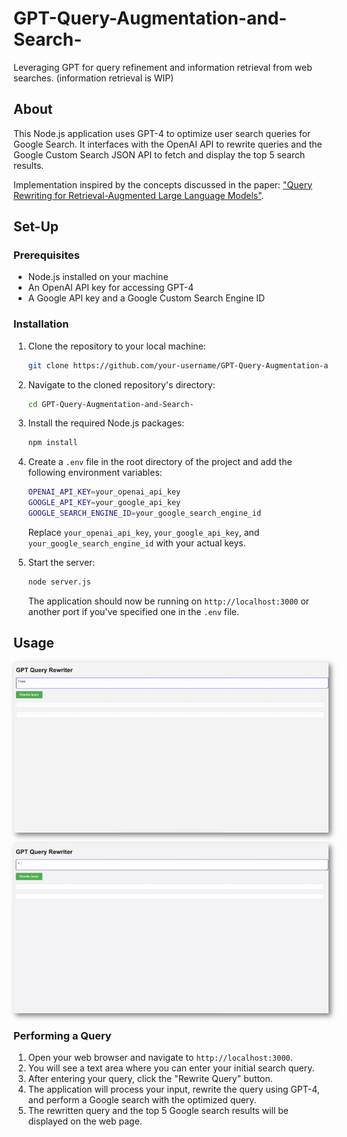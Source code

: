 # GPT-Query-Augmentation-and-Search-
Leveraging GPT for query refinement and information retrieval from web searches. (information retrieval is WIP)

## About
This Node.js application uses GPT-4 to optimize user search queries for Google Search. It interfaces with the OpenAI API to rewrite queries and the Google Custom Search JSON API to fetch and display the top 5 search results.


Implementation inspired by the concepts discussed in the paper: ["Query Rewriting for Retrieval-Augmented Large Language Models"](https://arxiv.org/abs/2305.14283).

## Set-Up

### Prerequisites
- Node.js installed on your machine
- An OpenAI API key for accessing GPT-4
- A Google API key and a Google Custom Search Engine ID

### Installation
1. Clone the repository to your local machine:
   ```sh
   git clone https://github.com/your-username/GPT-Query-Augmentation-and-Search-.git
   ```
2. Navigate to the cloned repository's directory:
   ```sh
   cd GPT-Query-Augmentation-and-Search-
   ```
3. Install the required Node.js packages:
   ```sh
   npm install
   ```
4. Create a `.env` file in the root directory of the project and add the following environment variables:
   ```sh
   OPENAI_API_KEY=your_openai_api_key
   GOOGLE_API_KEY=your_google_api_key
   GOOGLE_SEARCH_ENGINE_ID=your_google_search_engine_id
   ```
   Replace `your_openai_api_key`, `your_google_api_key`, and `your_google_search_engine_id` with your actual keys.

5. Start the server:
   ```sh
   node server.js
   ```
   The application should now be running on `http://localhost:3000` or another port if you've specified one in the `.env` file.

## Usage

<p align="center">
  <img src="readmegif1.gif" alt="Demo GIF" style="box-shadow: 4px 4px 8px rgba(0, 0, 0, 0.5);">
</p>

<p align="center">
  <img src="readmegif2.gif" alt="Demo GIF" style="box-shadow: 4px 4px 8px rgba(0, 0, 0, 0.5);">
</p>

### Performing a Query
1. Open your web browser and navigate to `http://localhost:3000`.
2. You will see a text area where you can enter your initial search query.
3. After entering your query, click the "Rewrite Query" button.
4. The application will process your input, rewrite the query using GPT-4, and perform a Google search with the optimized query.
5. The rewritten query and the top 5 Google search results will be displayed on the web page.
